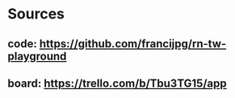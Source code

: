 


# Sources

## code: https://github.com/francijpg/rn-tw-playground
## board: https://trello.com/b/Tbu3TG15/app